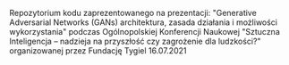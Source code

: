 Repozytorium kodu zaprezentowanego na prezentacji: "Generative Adversarial Networks (GANs) architektura, zasada działania i możliwości wykorzystania"
podczas Ogólnopolskiej Konferencji Naukowej "Sztuczna Inteligencja – nadzieja na przyszłość czy zagrożenie dla ludzkości?"
organizowanej przez Fundację Tygiel
16.07.2021
